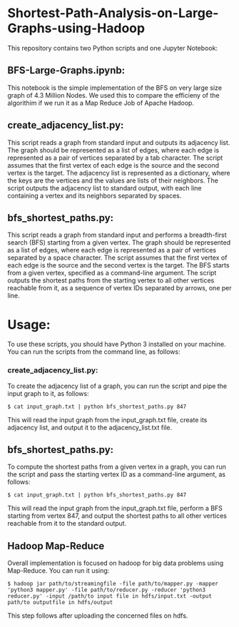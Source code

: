 # Shortest-Path-Analysis-on-Large-Graphs-using-Hadoop
This repository contains two Python scripts and one Jupyter Notebook:

## BFS-Large-Graphs.ipynb:
This notebook is the simple implementation of the BFS on very large size graph of 4.3 Million Nodes. We used this to compare the efficieny of the algorithim if we run it as a Map Reduce Job of Apache Hadoop.

## create_adjacency_list.py:
This script reads a graph from standard input and outputs its adjacency list. The graph should be represented as a list of edges, where each edge is represented as a pair of vertices separated by a tab character. The script assumes that the first vertex of each edge is the source and the second vertex is the target. The adjacency list is represented as a dictionary, where the keys are the vertices and the values are lists of their neighbors. The script outputs the adjacency list to standard output, with each line containing a vertex and its neighbors separated by spaces.

## bfs_shortest_paths.py: 
This script reads a graph from standard input and performs a breadth-first search (BFS) starting from a given vertex. The graph should be represented as a list of edges, where each edge is represented as a pair of vertices separated by a space character. The script assumes that the first vertex of each edge is the source and the second vertex is the target. The BFS starts from a given vertex, specified as a command-line argument. The script outputs the shortest paths from the starting vertex to all other vertices reachable from it, as a sequence of vertex IDs separated by arrows, one per line.

# Usage:

To use these scripts, you should have Python 3 installed on your machine. You can run the scripts from the command line, as follows:

### create_adjacency_list.py:
To create the adjacency list of a graph, you can run the script and pipe the input graph to it, as follows:

`$ cat input_graph.txt | python bfs_shortest_paths.py 847`

This will read the input graph from the input_graph.txt file, create its adjacency list, and output it to the adjacency_list.txt file.

## bfs_shortest_paths.py:
To compute the shortest paths from a given vertex in a graph, you can run the script and pass the starting vertex ID as a command-line argument, as follows:

`$ cat input_graph.txt | python bfs_shortest_paths.py 847`

This will read the input graph from the input_graph.txt file, perform a BFS starting from vertex 847, and output the shortest paths to all other vertices reachable from it to the standard output.

## Hadoop Map-Reduce

Overall implementation is focused on hadoop for big data problems using Map-Reduce. You can run it using:

`$ hadoop jar path/to/streamingfile -file path/to/mapper.py -mapper 'python3 mapper.py' -file path/to/reducer.py -reducer 'python3 reducer.py' -input /path/to input file in hdfs/input.txt -output path/to outputfile in hdfs/output`

This step follows after uploading the concerned files on hdfs.
